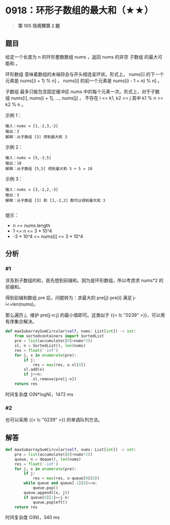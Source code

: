 # 0918：环形子数组的最大和（★★）


> **第 105 场周赛第 2 题**


## 题目

给定一个长度为 n 的环形整数数组 nums ，返回 nums 的非空 子数组 的最大可能和 。

环形数组 意味着数组的末端将会与开头相连呈环状。形式上， nums[i] 的下一个元素是 nums[(i + 1) % n] ， 
nums[i] 的前一个元素是 nums[(i - 1 + n) % n] 。

子数组 最多只能包含固定缓冲区 nums 中的每个元素一次。形式上，对于子数组 nums[i], nums[i + 1], ..., nums[j] ，
不存在 i <= k1, k2 <= j 其中 k1 % n == k2 % n 。


示例 1：

    输入：nums = [1,-2,3,-2]
    输出：3
    解释：从子数组 [3] 得到最大和 3

示例 2：

    输入：nums = [5,-3,5]
    输出：10
    解释：从子数组 [5,5] 得到最大和 5 + 5 = 10

示例 3：

    输入：nums = [3,-2,2,-3]
    输出：3
    解释：从子数组 [3] 和 [3,-2,2] 都可以得到最大和 3
     

提示：
- n == nums.length
- 1 <= n <= 3 * 10^4
- -3 * 10^4 <= nums[i] <= 3 * 10^4


## 分析

### #1

涉及到子数组的和，首先想到前缀和。因为是环形数组，所以考虑求 nums*2 的前缀和。

得到前缀和数组 pre 后，问题转为：求最大的 pre[j]-pre[i] 满足 j-i<=len(nums)。

那么遍历 j，维护 pre[j-n:j] 的最小值即可。这类似于 {{< lc "0239" >}}，可以用有序集合解决。

```python
def maxSubarraySumCircular(self, nums: List[int]) -> int:
    from sortedcontainers import SortedList
    pre = list(accumulate([0]+nums*2))
    sl, n = SortedList(), len(nums)
    res = float('-inf')
    for j, x in enumerate(pre):
        if j:
            res = max(res, x-sl[0])
        sl.add(x)
        if j>=n:
            sl.remove(pre[j-n])
    return res
```
时间复杂度 O(N*logN)，1472 ms

### #2

也可以采用 {{< lc "0239" >}} 的单调队列方法。


## 解答

```python
def maxSubarraySumCircular(self, nums: List[int]) -> int:
    pre = list(accumulate([0]+nums*2))
    queue, n = deque(), len(nums)
    res = float('-inf')
    for j, x in enumerate(pre):
        if j:
            res = max(res, x-queue[0][0])
        while queue and queue[-1][0]>=x:
            queue.pop()
        queue.append((x, j))
        if queue[0][1]==j-n:
            queue.popleft()
    return res
```
时间复杂度 O(N)，340 ms

